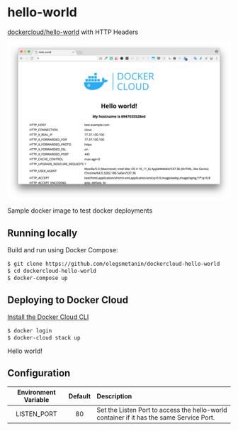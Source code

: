 hello-world
===========

[dockercloud/hello-world](https://github.com/docker/dockercloud-hello-world) with HTTP Headers

![Screenshot](https://github.com/olegsmetanin/dockercloud-hello-world/raw/master/screen.png)

Sample docker image to test docker deployments

## Running locally

Build and run using Docker Compose:

	$ git clone https://github.com/olegsmetanin/dockercloud-hello-world
	$ cd dockercloud-hello-world
	$ docker-compose up


## Deploying to Docker Cloud

[Install the Docker Cloud CLI](https://docs.docker.com/docker-cloud/tutorials/installing-cli/)

	$ docker login
	$ docker-cloud stack up

Hello world!

## Configuration

|Environment Variable|Default|Description|
|:-----:|:-----:|:----------|
|LISTEN_PORT|80|Set the Listen Port to access the hello-world container if it has the same Service Port.